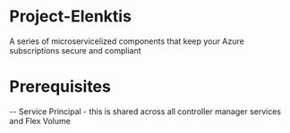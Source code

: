 # Project-Elenktis
A series of microservicelized components that keep your Azure subscriptions secure and compliant

# Prerequisites

-- Service Principal - this is shared across all controller manager services and Flex Volume
